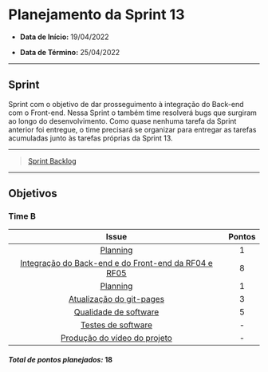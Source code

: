 # Planejamento da Sprint 13

- **Data de Início:** 19/04/2022

- **Data de Término:** 25/04/2022

---

## Sprint 
Sprint com o objetivo de dar prosseguimento à integração do Back-end com o Front-end.
Nessa Sprint o também time resolverá bugs que surgiram ao longo do desenvolvimento. Como quase nenhuma  tarefa da Sprint anterior foi entregue, o time precisará se organizar para entregar as tarefas acumuladas junto às tarefas próprias da Sprint 13.


---

> [Sprint Backlog](https://github.com/fga-eps-mds/2021.2-Sigaa-Plus/milestone/15)
---


## Objetivos
### Time B
|                                      Issue                                       | Pontos |
| :------------------------------------------------------------------------------: | :----: |
| [Planning](https://github.com/fga-eps-mds/2021.2-Sigaa-Plus/issues/243) |   1   | 
|[Integração do Back-end e do Front-end da RF04 e RF05](https://github.com/fga-eps-mds/2021.2-Sigaa-Plus/issues/273)      | 8 |  
| [Planning](https://github.com/fga-eps-mds/2021.2-Sigaa-Plus/issues/278) |   1   | 
|[Atualização do git-pages](https://github.com/fga-eps-mds/2021.2-Sigaa-Plus/issues/245)      | 3 | 
|[Qualidade de software](https://github.com/fga-eps-mds/2021.2-Sigaa-Plus/issues/246) |5|
|[Testes de software](https://github.com/fga-eps-mds/2021.2-Sigaa-Plus/issues/263)   |-|
|[Produção do vídeo do projeto](https://github.com/fga-eps-mds/2021.2-Sigaa-Plus/issues/264) |-|  

<h4><i>Total de pontos planejados: </i>18</h4>
